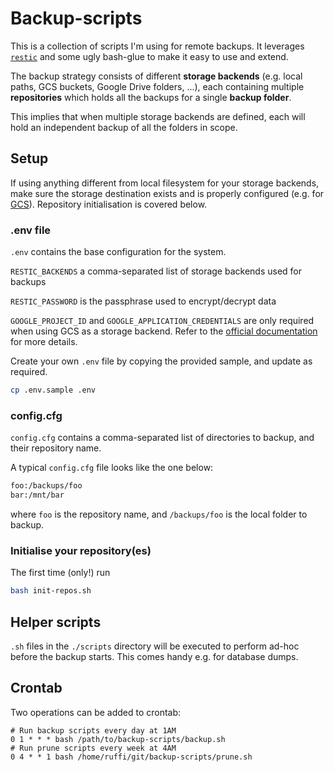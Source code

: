 # Backup-scripts

This is a collection of scripts I'm using for remote backups.
It leverages [`restic`](https://github.com/restic/restic) and some ugly bash-glue to make it easy to use and extend.

The backup strategy consists of different **storage backends** (e.g. local paths, GCS buckets, Google Drive folders, ...), each containing multiple **repositories** which holds all the backups for a single **backup folder**.

This implies that when multiple storage backends are defined, each will hold an independent backup of all the folders in scope.

## Setup

If using anything different from local filesystem for your storage backends, make sure the storage destination exists and is properly configured (e.g. for [GCS](https://restic.readthedocs.io/en/stable/030_preparing_a_new_repo.html#google-cloud-storage)). Repository initialisation is covered below.

### .env file

`.env` contains the base configuration for the system.

`RESTIC_BACKENDS` a comma-separated list of storage backends used for backups

`RESTIC_PASSWORD` is the passphrase used to encrypt/decrypt data

`GOOGLE_PROJECT_ID` and `GOOGLE_APPLICATION_CREDENTIALS` are only required when using GCS as a storage backend. Refer to the [official documentation](https://restic.readthedocs.io/en/stable/030_preparing_a_new_repo.html#google-cloud-storage) for more details.

Create your own `.env` file by copying the provided sample, and update as required.

```bash
cp .env.sample .env
```


### config.cfg

`config.cfg` contains a comma-separated list of directories to backup, and their repository name.

A typical `config.cfg` file looks like the one below:

```bash
foo:/backups/foo
bar:/mnt/bar
```

where `foo` is the repository name, and `/backups/foo` is the local folder to backup.

### Initialise your repository(es)

The first time (only!) run

```bash
bash init-repos.sh
```

## Helper scripts

`.sh` files in the `./scripts` directory will be executed to perform ad-hoc before the backup starts. This comes handy e.g. for database dumps.


## Crontab 
Two operations can be added to crontab: 

```crontab
# Run backup scripts every day at 1AM
0 1 * * * bash /path/to/backup-scripts/backup.sh
# Run prune scripts every week at 4AM
0 4 * * 1 bash /home/ruffi/git/backup-scripts/prune.sh
``` 